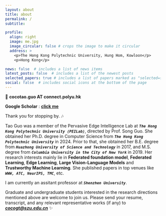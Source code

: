 ```yaml
---
layout: about
title: about
permalink: /
subtitle: 

profile:
  align: right
  image: me.jpg
  image_circular: false # crops the image to make it circular
  address: >
    <p>The Hong Kong Polytechnic University, Hung Hom, Kowloon</p>
    <p>Hong Kong</p>

news: false  # includes a list of news items
latest_posts: false  # includes a list of the newest posts
selected_papers: true # includes a list of papers marked as "selected={true}"
social: false  # includes social icons at the bottom of the page
---
```


:e-mail: **cocotao.guo AT connect.polyu.hk**

**Google Scholar** : **[click me](https://scholar.google.com/citations?user=MiN1cegAAAAJ&hl=en)**

Thank you for stopping by. :notes:

Tao Guo was a member of the Pervasive Edge Intelligence Lab at ***`The Hong Kong Polytechnic University (PEILab)`***, directed by Prof. Song Guo. She obtained her Ph.D. degree in Computer Science from ***`The Hong Kong Polytechnic University`*** in 2024. Prior to that, she obtained her B.E. degree from ***`Huazhong University of Science and Technology`*** in 2017, and M.S. degree from ***`Columbia University in the City of New York`*** in 2019. Her research interests mainly lie in **Federated foundation model**, **Federated Learning**, **Edge Learning**, **Large Vision-Language Models** and **Trustworthy Machine Learning**. She published papers in top venues like ***`WWW, ATC, NeurIPS, TMC`***, etc.

I am currently an assitant professor at ***`Shenzhen University`***.

Graduate and undergraduate students interested in the research directions mentioned above are welcome to join us. Please send your resume, transcript, and any relevant representative works (if any) to ***cocogt@szu.edu.cn***  :sparkles:




